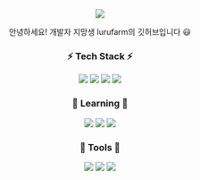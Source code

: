 
<div align="center">  
<img src="https://capsule-render.vercel.app/api?type=cylinder&height=200&color=gradient&text=lurufarm&section=header&reversal=true&fontAlign=74&fontAlignY=78&fontSize=50&rotate=0&animation=fadeIn&descAlign=60" />
  
안녕하세요! 개발자 지망생 lurufarm의 깃허브입니다 😃

### ⚡ Tech Stack ⚡

<img src="https://img.shields.io/badge/C-A8B9CC?style=flat&logo=c&logoColor=white" />
<img src="https://img.shields.io/badge/C++-00599C?style=flat&logo=cplusplus&logoColor=white" />
<img src="https://img.shields.io/badge/Unity-FFFFFF?style=flat&logo=unity&logoColor=white" />
<img src="https://img.shields.io/badge/Linux-FCC624?style=flat&logo=linux&logoColor=white" />

### 🌱 Learning 🌱

<img src="https://img.shields.io/badge/Java-007396?style=flat&logo=Java&logoColor=white" />
<img src="https://img.shields.io/badge/HTML5-E34F26?style=flat&logo=HTML5&logoColor=white" />
<img src="https://img.shields.io/badge/CSS3-1572B6?style=flat&logo=CSS3&logoColor=white" />

### 🎨 Tools 🎨

<img src="https://img.shields.io/badge/Github-1817176?style=flat&logo=github&logoColor=white" />
<img src="https://img.shields.io/badge/Visual Studio-2F80ED?style=flat&logo=visualstudio&logoColor=white" />
<img src="https://img.shields.io/badge/SVN-E62431?style=flat&logo=svn&logoColor=white" />

</div>


<!--
**lurufarm/lurufarm** is a ✨ _special_ ✨ repository because its `README.md` (this file) appears on your GitHub profile.

Here are some ideas to get you started:

- 🔭 I’m currently working on ...
- 🌱 I’m currently learning ...
- 👯 I’m looking to collaborate on ...
- 🤔 I’m looking for help with ...
- 💬 Ask me about ...
- 📫 How to reach me: ...
- 😄 Pronouns: ...
- ⚡ Fun fact: ...
-->
